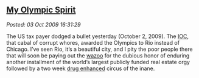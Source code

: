  
[My Olympic Spirit](http://bakerjd99.wordpress.com/2009/10/03/my-olympic-spirit/)
---------------------------------------------------------------------------------

*Posted: 03 Oct 2009 16:31:29*

The US tax payer dodged a bullet yesterday (October 2, 2009). The
[IOC](http://www.olympic.org/en/content/The-IOC/), that cabal of corrupt
whores, awarded the Olympics to Rio instead of Chicago. I’ve seen Rio,
it’s a beautiful city, and I pity the poor people there that will soon
be paying out the [wazoo](http://www.thefreedictionary.com/wazoo) for
the dubious honor of enduring another installment of the world’s largest
publicly funded real estate orgy followed by a two week [drug
enhanced](http://en.wikipedia.org/wiki/Use\_of\_performance-enhancing\_drugs\_in\_the\_Olympic\_Games)
circus of the inane.
